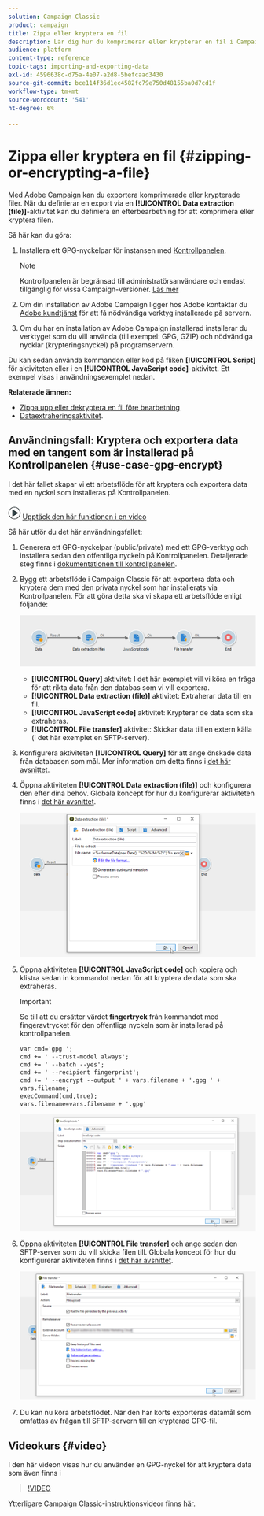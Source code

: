 ```yaml
---
solution: Campaign Classic
product: campaign
title: Zippa eller kryptera en fil
description: Lär dig hur du komprimerar eller krypterar en fil i Campaign Classic innan du bearbetar den.
audience: platform
content-type: reference
topic-tags: importing-and-exporting-data
exl-id: 4596638c-d75a-4e07-a2d8-5befcaad3430
source-git-commit: bce114f36d1ec4582fc79e750d48155ba0d7cd1f
workflow-type: tm+mt
source-wordcount: '541'
ht-degree: 6%

---
```


# Zippa eller kryptera en fil {#zipping-or-encrypting-a-file}

Med Adobe Campaign kan du exportera komprimerade eller krypterade filer. När du definierar en export via en **[!UICONTROL Data extraction (file)]**-aktivitet kan du definiera en efterbearbetning för att komprimera eller kryptera filen.

Så här kan du göra:

1. Installera ett GPG-nyckelpar för instansen med [Kontrollpanelen](https://experienceleague.adobe.com/docs/control-panel/using/instances-settings/gpg-keys-management.html?lang=en#encrypting-data).

   >[!NOTE]
   >
   >Kontrollpanelen är begränsad till administratörsanvändare och endast tillgänglig för vissa Campaign-versioner. [Läs mer](https://experienceleague.adobe.com/docs/control-panel/using/discover-control-panel/key-features.html)

1. Om din installation av Adobe Campaign ligger hos Adobe kontaktar du [Adobe kundtjänst](https://helpx.adobe.com/sv/enterprise/admin-guide.html/enterprise/using/support-for-experience-cloud.ug.html) för att få nödvändiga verktyg installerade på servern.
1. Om du har en installation av Adobe Campaign installerad installerar du verktyget som du vill använda (till exempel: GPG, GZIP) och nödvändiga nycklar (krypteringsnyckel) på programservern.

Du kan sedan använda kommandon eller kod på fliken **[!UICONTROL Script]** för aktiviteten eller i en **[!UICONTROL JavaScript code]**-aktivitet. Ett exempel visas i användningsexemplet nedan.

**Relaterade ämnen:**

* [Zippa upp eller dekryptera en fil före bearbetning](../../platform/using/unzip-decrypt.md)
* [Dataextraheringsaktivitet](../../workflow/using/extraction--file-.md).

## Användningsfall: Kryptera och exportera data med en tangent som är installerad på Kontrollpanelen {#use-case-gpg-encrypt}

I det här fallet skapar vi ett arbetsflöde för att kryptera och exportera data med en nyckel som installeras på Kontrollpanelen.

![](assets/do-not-localize/how-to-video.png) [Upptäck den här funktionen i en video](#video)

Så här utför du det här användningsfallet:

1. Generera ett GPG-nyckelpar (public/private) med ett GPG-verktyg och installera sedan den offentliga nyckeln på Kontrollpanelen. Detaljerade steg finns i [dokumentationen till kontrollpanelen](https://experienceleague.adobe.com/docs/control-panel/using/instances-settings/gpg-keys-management.html?lang=en#encrypting-data).

1. Bygg ett arbetsflöde i Campaign Classic för att exportera data och kryptera dem med den privata nyckel som har installerats via Kontrollpanelen. För att göra detta ska vi skapa ett arbetsflöde enligt följande:

   ![](assets/gpg-workflow-encrypt.png)

   * **[!UICONTROL Query]** aktivitet: I det här exemplet vill vi köra en fråga för att rikta data från den databas som vi vill exportera.
   * **[!UICONTROL Data extraction (file)]** aktivitet: Extraherar data till en fil.
   * **[!UICONTROL JavaScript code]** aktivitet: Krypterar de data som ska extraheras.
   * **[!UICONTROL File transfer]** aktivitet: Skickar data till en extern källa (i det här exemplet en SFTP-server).

1. Konfigurera aktiviteten **[!UICONTROL Query]** för att ange önskade data från databasen som mål. Mer information om detta finns i [det här avsnittet](../../workflow/using/query.md).

1. Öppna aktiviteten **[!UICONTROL Data extraction (file)]** och konfigurera den efter dina behov. Globala koncept för hur du konfigurerar aktiviteten finns i [det här avsnittet](../../workflow/using/extraction--file-.md).

   ![](assets/gpg-data-extraction.png)

1. Öppna aktiviteten **[!UICONTROL JavaScript code]** och kopiera och klistra sedan in kommandot nedan för att kryptera de data som ska extraheras.

   >[!IMPORTANT]
   >
   >Se till att du ersätter värdet **fingertryck** från kommandot med fingeravtrycket för den offentliga nyckeln som är installerad på kontrollpanelen.

   ```
   var cmd='gpg ';
   cmd += ' --trust-model always';
   cmd += ' --batch --yes';
   cmd += ' --recipient fingerprint';
   cmd += ' --encrypt --output ' + vars.filename + '.gpg ' + vars.filename;
   execCommand(cmd,true);
   vars.filename=vars.filename + '.gpg'
   ```

   ![](assets/gpg-script.png)

1. Öppna aktiviteten **[!UICONTROL File transfer]** och ange sedan den SFTP-server som du vill skicka filen till. Globala koncept för hur du konfigurerar aktiviteten finns i [det här avsnittet](../../workflow/using/file-transfer.md).

   ![](assets/gpg-file-transfer.png)

1. Du kan nu köra arbetsflödet. När den har körts exporteras datamål som omfattas av frågan till SFTP-servern till en krypterad GPG-fil.

## Videokurs {#video}

I den här videon visas hur du använder en GPG-nyckel för att kryptera data som även finns i

>[!VIDEO](https://video.tv.adobe.com/v/36399?quality=12)

Ytterligare Campaign Classic-instruktionsvideor finns [här](https://experienceleague.adobe.com/docs/campaign-classic-learn/tutorials/overview.html?lang=sv).
